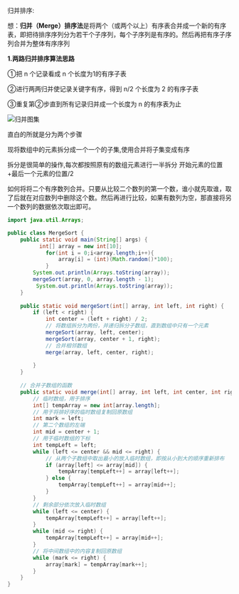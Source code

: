 归并排序:

想：**归并（Merge）排序法**是将两个（或两个以上）有序表合并成一个新的有序表，即把待排序序列分为若干个子序列，每个子序列是有序的。然后再把有序子序列合并为整体有序序列 

**1.两路归并排序算法思路** 

①把 n 个记录看成 n 个长度为1的有序子表

②进行两两归并使记录关键字有序，得到 n/2 个长度为 2 的有序子表

 ③重复第②步直到所有记录归并成一个长度为 n 的有序表为止

![归并图集](\Users\Administrator\Desktop\排序\归并图集.jpg)

直白的所就是分为两个步骤

现将数组中的元素拆分成一个一个的子集,使用合并将子集变成有序

拆分是很简单的操作,每次都按照原有的数组元素进行一半拆分 开始元素的位置+最后一个元素的位置/2

如何将将二个有序数列合并。只要从比较二个数列的第一个数，谁小就先取谁，取了后就在对应数列中删除这个数。然后再进行比较，如果有数列为空，那直接将另一个数列的数据依次取出即可。 

```java
import java.util.Arrays;

public class MergeSort {
	public static void main(String[] args) {
		  int[] array = new int[10];
	        for(int i = 0;i<array.length;i++){
	        	array[i] = (int)(Math.random()*100);
	        }
	    System.out.println(Arrays.toString(array));  
		mergeSort(array, 0, array.length - 1);
		 System.out.println(Arrays.toString(array));
	}
 
	public static void mergeSort(int[] array, int left, int right) {
		if (left < right) {
			int center = (left + right) / 2;
			// 将数组拆分为两份，并递归拆分子数组，直到数组中只有一个元素
			mergeSort(array, left, center);
			mergeSort(array, center + 1, right);
			// 合并相邻数组
			merge(array, left, center, right);
			
		}
	}
 
	// 合并子数组的函数
	public static void merge(int[] array, int left, int center, int right) {
		// 临时数组，用于排序
		int[] tempArray = new int[array.length];
		// 用于将排好序的临时数组复制回原数组
		int mark = left;
		// 第二个数组的左端
		int mid = center + 1;
		// 用于临时数组的下标
		int tempLeft = left;
		while (left <= center && mid <= right) {
			// 从两个子数组中取出最小的放入临时数组，即按从小到大的顺序重新排布
			if (array[left] <= array[mid]) {
				tempArray[tempLeft++] = array[left++];
			} else {
				tempArray[tempLeft++] = array[mid++];
			}
		}
		// 剩余部分依次放入临时数组
		while (left <= center) {
			tempArray[tempLeft++] = array[left++];
		}
		while (mid <= right) {
			tempArray[tempLeft++] = array[mid++];
		}
		// 将中间数组中的内容复制回原数组
		while (mark <= right) {
			array[mark] = tempArray[mark++];
		}
	}
}

```

